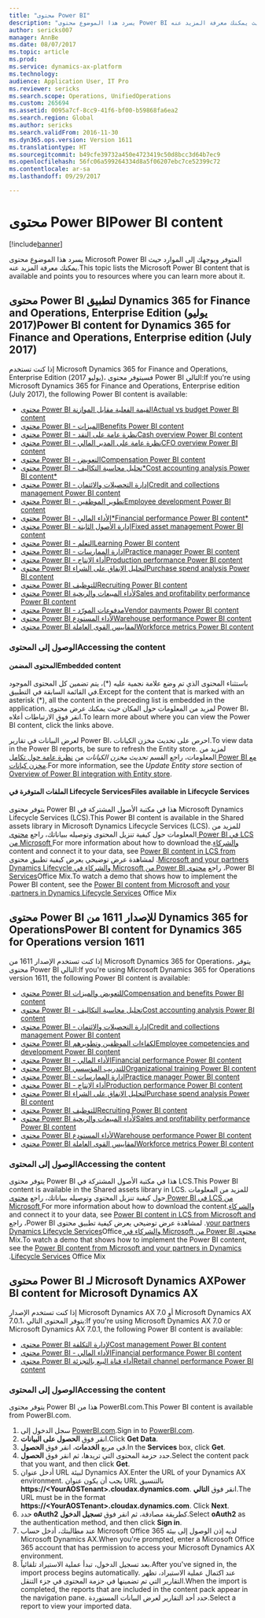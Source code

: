 ```yaml
---
title: "محتوى Power BI"
description: "يسرد هذا الموضوع محتوى Power BI المتوفر ويوجهك إلى الموارد حيث يمكنك معرفة المزيد عنه."
author: sericks007
manager: AnnBe
ms.date: 08/07/2017
ms.topic: article
ms.prod: 
ms.service: dynamics-ax-platform
ms.technology: 
audience: Application User, IT Pro
ms.reviewer: sericks
ms.search.scope: Operations, UnifiedOperations
ms.custom: 265694
ms.assetid: 0095a7cf-8cc9-41f6-bf00-b59868fa6ea2
ms.search.region: Global
ms.author: sericks
ms.search.validFrom: 2016-11-30
ms.dyn365.ops.version: Version 1611
ms.translationtype: HT
ms.sourcegitcommit: b49cfe39732a450e4723419c50d8bcc3d64b7ec9
ms.openlocfilehash: 56fc06a599264334d8a5f06207ebc7ce52399c72
ms.contentlocale: ar-sa
ms.lasthandoff: 09/29/2017

---
```


# <a name="power-bi-content"></a><span data-ttu-id="55002-103">محتوى Power BI</span><span class="sxs-lookup"><span data-stu-id="55002-103">Power BI content</span></span>
[!include[banner](../includes/banner.md)]


<span data-ttu-id="55002-104">يسرد هذا الموضوع محتوى Microsoft Power BI المتوفر ويوجهك إلى الموارد حيث يمكنك معرفة المزيد عنه.</span><span class="sxs-lookup"><span data-stu-id="55002-104">This topic lists the Microsoft Power BI content that is available and points you to resources where you can learn more about it.</span></span>

## <a name="power-bi-content-for-dynamics-365-for-finance-and-operations-enterprise-edition-july-2017"></a><span data-ttu-id="55002-105">محتوى Power BI لتطبيق Dynamics 365 for Finance and Operations, Enterprise Edition (يوليو 2017)</span><span class="sxs-lookup"><span data-stu-id="55002-105">Power BI content for Dynamics 365 for Finance and Operations, Enterprise edition (July 2017)</span></span>
<span data-ttu-id="55002-106">إذا كنت تستخدم Microsoft Dynamics 365 for Finance and Operations, Enterprise Edition (يوليو 2017)، فسيتوفر محتوى Power BI التالي:</span><span class="sxs-lookup"><span data-stu-id="55002-106">If you're using Microsoft Dynamics 365 for Finance and Operations, Enterprise edition (July 2017), the following Power BI content is available:</span></span>

- [<span data-ttu-id="55002-107">محتوى Power BI القيمة الفعلية مقابل الموازنة</span><span class="sxs-lookup"><span data-stu-id="55002-107">Actual vs budget Power BI content</span></span>](ledger-budgets-power-bi.md)
- [<span data-ttu-id="55002-108">محتوى Power BI - الميزات</span><span class="sxs-lookup"><span data-stu-id="55002-108">Benefits Power BI content</span></span>](benefits-power-bi.md)
- [<span data-ttu-id="55002-109">محتوى Power BI - نظرة عامة على النقد</span><span class="sxs-lookup"><span data-stu-id="55002-109">Cash overview Power BI content</span></span>](../../financials/cash-bank-management/Cash-Overview-Power-BI-content.md)
- [<span data-ttu-id="55002-110">محتوى Power BI - نظرة عامة على المدير المالي</span><span class="sxs-lookup"><span data-stu-id="55002-110">CFO overview Power BI content</span></span>](CFO-power-bi.md)
- [<span data-ttu-id="55002-111">محتوى Power BI - التعويض</span><span class="sxs-lookup"><span data-stu-id="55002-111">Compensation Power BI content</span></span>](compensation-power-bi.md)
- [<span data-ttu-id="55002-112">محتوى Power BI - تحليل محاسبة التكاليف*</span><span class="sxs-lookup"><span data-stu-id="55002-112">Cost accounting analysis Power BI content*</span></span>](cost-accounting-analysis-content-pack.md) 
- [<span data-ttu-id="55002-113">محتوى Power BI - إدارة التحصيلات والائتمان</span><span class="sxs-lookup"><span data-stu-id="55002-113">Credit and collections management Power BI content</span></span>](../../financials/accounts-receivable/credit-collections-power-bi.md)
- [<span data-ttu-id="55002-114">محتوى Power BI - تطوير الموظفين</span><span class="sxs-lookup"><span data-stu-id="55002-114">Employee development Power BI content</span></span>](employee-development-PBI.md) 
- [<span data-ttu-id="55002-115">محتوى Power BI - الأداء المالي*</span><span class="sxs-lookup"><span data-stu-id="55002-115">Financial performance Power BI content*</span></span>](financial-performance-power-bi-content-pack.md)
- [<span data-ttu-id="55002-116">محتوى Power BI - ‏‫إدارة الأصول الثابتة‬</span><span class="sxs-lookup"><span data-stu-id="55002-116">Fixed asset management Power BI content</span></span>](../../financials/fixed-assets/Fixed-asset-management-workspace.md)
- [<span data-ttu-id="55002-117">محتوى Power BI - ‏‫التعلم‬</span><span class="sxs-lookup"><span data-stu-id="55002-117">Learning Power BI content</span></span>](learning-power-bi.md)
- [<span data-ttu-id="55002-118">محتوى Power BI - ‏‫إدارة الممارسات‬</span><span class="sxs-lookup"><span data-stu-id="55002-118">Practice manager Power BI content</span></span>](practice-manager-power-bi.md)
- [<span data-ttu-id="55002-119">محتوى Power BI - ‏أداء الإنتاج</span><span class="sxs-lookup"><span data-stu-id="55002-119">Production performance Power BI content</span></span>](production-performance-power-bi.md)
- [<span data-ttu-id="55002-120">محتوى Power BI لتحليل الإنفاق على الشراء</span><span class="sxs-lookup"><span data-stu-id="55002-120">Purchase spend analysis Power BI content</span></span>](purchase-content-pack-for-power-bi.md) 
- [<span data-ttu-id="55002-121">محتوى Power BI للتوظيف</span><span class="sxs-lookup"><span data-stu-id="55002-121">Recruiting Power BI content</span></span>](recruiting-analysis-power-bi-content-pack.md) 
- [<span data-ttu-id="55002-122">محتوى Power BI لأداء المبيعات والربحية</span><span class="sxs-lookup"><span data-stu-id="55002-122">Sales and profitability performance Power BI content</span></span>](sales-profitability-performance-content-pack.md)
- [<span data-ttu-id="55002-123">محتوى Power BI - ‏‫مدفوعات المورّد‬</span><span class="sxs-lookup"><span data-stu-id="55002-123">Vendor payments Power BI content</span></span>](../../financials/accounts-payable/Vendor-payments-workspace.md)
- [<span data-ttu-id="55002-124">محتوى Power BI لأداء المستودع</span><span class="sxs-lookup"><span data-stu-id="55002-124">Warehouse performance Power BI content</span></span>](warehouse-power-bi-content.md)
- [<span data-ttu-id="55002-125">محتوى Power BI لمقاييس القوى العاملة</span><span class="sxs-lookup"><span data-stu-id="55002-125">Workforce metrics Power BI content</span></span>](workforce-analysis-power-bi-content-pack.md)  

### <a name="accessing-the-content"></a><span data-ttu-id="55002-126">الوصول إلى المحتوى</span><span class="sxs-lookup"><span data-stu-id="55002-126">Accessing the content</span></span>

#### <a name="embedded-content"></a><span data-ttu-id="55002-127">المحتوى المضمن</span><span class="sxs-lookup"><span data-stu-id="55002-127">Embedded content</span></span>
<span data-ttu-id="55002-128">باستثناء المحتوى الذي تم وضع علامة نجمية عليه (\*)، يتم تضمين كل المحتوى الموجود في القائمة السابقة في التطبيق.</span><span class="sxs-lookup"><span data-stu-id="55002-128">Except for the content that is marked with an asterisk (\*), all the content in the preceding list is embedded in the application.</span></span> <span data-ttu-id="55002-129">لمزيد من المعلومات حول المكان حيث يمكنك عرض محتوى Power BI، انقر فوق الارتباطات أعلاه.</span><span class="sxs-lookup"><span data-stu-id="55002-129">To learn more about where you can view the Power BI content, click the links above.</span></span>

<span data-ttu-id="55002-130">لعرض البيانات في تقارير Power BI، احرص على تحديث مخزن الكيانات.</span><span class="sxs-lookup"><span data-stu-id="55002-130">To view data in the Power BI reports, be sure to refresh the Entity store.</span></span> <span data-ttu-id="55002-131">لمزيد من المعلومات، راجع القسم *تحديث مخزن الكيانات* من [نظرة عامة حول تكامل Power BI مع مخزن كيانات](power-bi-integration-entity-store.md).</span><span class="sxs-lookup"><span data-stu-id="55002-131">For more information, see the *Update Entity store* section of [Overview of Power BI integration with Entity store](power-bi-integration-entity-store.md).</span></span>

#### <a name="files-available-in-lifecycle-services"></a><span data-ttu-id="55002-132">الملفات المتوفرة في Lifecycle Services</span><span class="sxs-lookup"><span data-stu-id="55002-132">Files available in Lifecycle Services</span></span>
<span data-ttu-id="55002-133">يتوفر محتوى Power BI هذا في مكتبة الأصول المشتركة في Microsoft Dynamics Lifecycle Services (LCS).</span><span class="sxs-lookup"><span data-stu-id="55002-133">This Power BI content is available in the Shared assets library in Microsoft Dynamics Lifecycle Services (LCS).</span></span> <span data-ttu-id="55002-134">للمزيد من المعلومات حول كيفية تنزيل المحتوى وتوصيله ببياناتك، راجع [محتوى Power BI في LCS من Microsoft والشركاء‬‏‫](power-bi-content-microsoft-partners.md).</span><span class="sxs-lookup"><span data-stu-id="55002-134">For more information about how to download the content and connect it to your data, see [Power BI content in LCS from Microsoft and your partners](power-bi-content-microsoft-partners.md).</span></span> <span data-ttu-id="55002-135">لمشاهدة عرض توضيحي يعرض كيفية تطبيق محتوى Power BI، راجع [محتوى Power BI من Microsoft والشركاء في Dynamics Lifecycle Services](https://mix.office.com/watch/9puyb1b2xs1w)Office Mix.</span><span class="sxs-lookup"><span data-stu-id="55002-135">To watch a demo that shows how to implement the Power BI content, see the [Power BI content from Microsoft and your partners in Dynamics Lifecycle Services](https://mix.office.com/watch/9puyb1b2xs1w) Office Mix.</span></span>

## <a name="power-bi-content-for-dynamics-365-for-operations-version-1611"></a><span data-ttu-id="55002-136">محتوى Power BI للإصدار 1611 من Dynamics 365 for Operations</span><span class="sxs-lookup"><span data-stu-id="55002-136">Power BI content for Dynamics 365 for Operations version 1611</span></span>
<span data-ttu-id="55002-137">إذا كنت تستخدم الإصدار 1611 من Microsoft Dynamics 365 for Operations، يتوفر محتوى Power BI التالي:</span><span class="sxs-lookup"><span data-stu-id="55002-137">If you're using Microsoft Dynamics 365 for Operations version 1611, the following Power BI content is available:</span></span>

- [<span data-ttu-id="55002-138">محتوى Power BI للتعويض والميزات</span><span class="sxs-lookup"><span data-stu-id="55002-138">Compensation and benefits Power BI content</span></span>](compensation-and-benefits-analysis-power-bi-content-pack.md)   
- [<span data-ttu-id="55002-139">محتوى Power BI - تحليل محاسبة التكاليف</span><span class="sxs-lookup"><span data-stu-id="55002-139">Cost accounting analysis Power BI content</span></span>](cost-accounting-analysis-content-pack.md) 
- [<span data-ttu-id="55002-140">محتوى Power BI - إدارة التحصيلات والائتمان</span><span class="sxs-lookup"><span data-stu-id="55002-140">Credit and collections management Power BI content</span></span>](../../financials/accounts-receivable/credit-collections-power-bi.md)
- [<span data-ttu-id="55002-141">محتوى Power BI لكفاءات الموظفين وتطويرهم</span><span class="sxs-lookup"><span data-stu-id="55002-141">Employee competencies and development Power BI content</span></span>](employee-competencies-and-development-analysis-power-bi-content-pack.md) 
- [<span data-ttu-id="55002-142">محتوى Power BI - الأداء المالي</span><span class="sxs-lookup"><span data-stu-id="55002-142">Financial performance Power BI content</span></span>](financial-performance-power-bi-content-pack.md)
- [<span data-ttu-id="55002-143">محتوى Power BI للتدريب المؤسسي</span><span class="sxs-lookup"><span data-stu-id="55002-143">Organizational training Power BI content</span></span>](organizational-training-analysis-power-bi-content-pack.md) 
- [<span data-ttu-id="55002-144">محتوى Power BI - ‏‫إدارة الممارسات‬</span><span class="sxs-lookup"><span data-stu-id="55002-144">Practice manager Power BI content</span></span>](practice-manager-power-bi.md)
- [<span data-ttu-id="55002-145">محتوى Power BI - ‏أداء الإنتاج</span><span class="sxs-lookup"><span data-stu-id="55002-145">Production performance Power BI content</span></span>](production-performance-power-bi.md)
- [<span data-ttu-id="55002-146">محتوى Power BI لتحليل الإنفاق على الشراء</span><span class="sxs-lookup"><span data-stu-id="55002-146">Purchase spend analysis Power BI content</span></span>](purchase-content-pack-for-power-bi.md) 
- [<span data-ttu-id="55002-147">محتوى Power BI للتوظيف</span><span class="sxs-lookup"><span data-stu-id="55002-147">Recruiting Power BI content</span></span>](recruiting-analysis-power-bi-content-pack.md) 
- [<span data-ttu-id="55002-148">محتوى Power BI لأداء المبيعات والربحية</span><span class="sxs-lookup"><span data-stu-id="55002-148">Sales and profitability performance Power BI content</span></span>](sales-profitability-performance-content-pack.md)
- [<span data-ttu-id="55002-149">محتوى Power BI لأداء المستودع</span><span class="sxs-lookup"><span data-stu-id="55002-149">Warehouse performance Power BI content</span></span>](warehouse-power-bi-content.md)
- [<span data-ttu-id="55002-150">محتوى Power BI لمقاييس القوى العاملة</span><span class="sxs-lookup"><span data-stu-id="55002-150">Workforce metrics Power BI content</span></span>](workforce-analysis-power-bi-content-pack.md)  

### <a name="accessing-the-content"></a><span data-ttu-id="55002-151">الوصول إلى المحتوى</span><span class="sxs-lookup"><span data-stu-id="55002-151">Accessing the content</span></span>
<span data-ttu-id="55002-152">يتوفر محتوى Power BI هذا في مكتبة الأصول المشتركة في LCS.</span><span class="sxs-lookup"><span data-stu-id="55002-152">This Power BI content is available in the Shared assets library in LCS.</span></span> <span data-ttu-id="55002-153">للمزيد من المعلومات حول كيفية تنزيل المحتوى وتوصيله ببياناتك، راجع [محتوى Power BI في LCS من Microsoft والشركاء‬‏‫](power-bi-content-microsoft-partners.md).</span><span class="sxs-lookup"><span data-stu-id="55002-153">For more information about how to download the content and connect it to your data, see [Power BI content in LCS from Microsoft and your partners](power-bi-content-microsoft-partners.md).</span></span> <span data-ttu-id="55002-154">لمشاهدة عرض توضيحي يعرض كيفية تطبيق محتوى Power BI، راجع [محتوى Power BI من Microsoft والشركاء في Dynamics Lifecycle Services](https://mix.office.com/watch/9puyb1b2xs1w)Office Mix.</span><span class="sxs-lookup"><span data-stu-id="55002-154">To watch a demo that shows how to implement the Power BI content, see the [Power BI content from Microsoft and your partners in Dynamics Lifecycle Services](https://mix.office.com/watch/9puyb1b2xs1w) Office Mix.</span></span>

## <a name="power-bi-content-for-microsoft-dynamics-ax"></a><span data-ttu-id="55002-155">محتوى Power BI لـ Microsoft Dynamics AX</span><span class="sxs-lookup"><span data-stu-id="55002-155">Power BI content for Microsoft Dynamics AX</span></span>
<span data-ttu-id="55002-156">إذا كنت تستخدم الإصدار Microsoft Dynamics AX 7.0 أو Microsoft Dynamics AX 7.0.1، يتوفر المحتوى التالي:</span><span class="sxs-lookup"><span data-stu-id="55002-156">If you're using Microsoft Dynamics AX 7.0 or Microsoft Dynamics AX 7.0.1, the following Power BI content is available:</span></span>

- [<span data-ttu-id="55002-157">محتوى Power BI لإدارة التكلفة</span><span class="sxs-lookup"><span data-stu-id="55002-157">Cost management Power BI content</span></span>](cost-management-content-pack.md)    
- [<span data-ttu-id="55002-158">محتوى Power BI - الأداء المالي</span><span class="sxs-lookup"><span data-stu-id="55002-158">Financial performance Power BI content</span></span>](financial-performance-power-bi-content-pack.md)
- [<span data-ttu-id="55002-159">محتوى Power BI أداء قناة البيع بالتجزئة</span><span class="sxs-lookup"><span data-stu-id="55002-159">Retail channel performance Power BI content</span></span>](retail-channel-performance-dashboard-power-bi-data.md) 

### <a name="accessing-the-content"></a><span data-ttu-id="55002-160">الوصول إلى المحتوى</span><span class="sxs-lookup"><span data-stu-id="55002-160">Accessing the content</span></span>
<span data-ttu-id="55002-161">يتوفر محتوى Power BI هذا من PowerBI.com.</span><span class="sxs-lookup"><span data-stu-id="55002-161">This Power BI content is available from PowerBI.com.</span></span>

1. <span data-ttu-id="55002-162">سجل الدخول إلى [PowerBI.com](https://www.powerbi.com/).</span><span class="sxs-lookup"><span data-stu-id="55002-162">Sign in to [PowerBI.com](https://www.powerbi.com/).</span></span>
2. <span data-ttu-id="55002-163">انقر فوق **الحصول على البيانات**.</span><span class="sxs-lookup"><span data-stu-id="55002-163">Click **Get Data**.</span></span>
3. <span data-ttu-id="55002-164">في مربع **الخدمات**، انقر فوق **الحصول**.</span><span class="sxs-lookup"><span data-stu-id="55002-164">In the **Services** box, click **Get**.</span></span>
4. <span data-ttu-id="55002-165">حدد حزمة المحتوى التي تريدها، ثم انقر فوق **الحصول**.</span><span class="sxs-lookup"><span data-stu-id="55002-165">Select the content pack that you want, and then click **Get**.</span></span>
5. <span data-ttu-id="55002-166">أدخل عنوان URL لبيئة Dynamics AX.</span><span class="sxs-lookup"><span data-stu-id="55002-166">Enter the URL of your Dynamics AX environment.</span></span> <span data-ttu-id="55002-167">يجب أن يكون عنوان URL بالتنسيق **https://&lt;YourAOSTenant&gt;.cloudax.dynamics.com**. انقر فوق **التالي**.</span><span class="sxs-lookup"><span data-stu-id="55002-167">The URL must be in the format **https://&lt;YourAOSTenant&gt;.cloudax.dynamics.com**. Click **Next**.</span></span>
6. <span data-ttu-id="55002-168">حدد **oAuth2** كطريقة مصادقة، ثم انقر فوق **تسجيل الدخول**.</span><span class="sxs-lookup"><span data-stu-id="55002-168">Select **oAuth2** as the authentication method, and then click **Sign in**.</span></span>
7. <span data-ttu-id="55002-169">عند مطالبتك، أدخل حساب Microsoft Office 365 لديه إذن الوصول إلى بيئة Microsoft Dynamics AX.</span><span class="sxs-lookup"><span data-stu-id="55002-169">When you're prompted, enter a Microsoft Office 365 account that has permission to access your Microsoft Dynamics AX environment.</span></span>
8. <span data-ttu-id="55002-170">بعد تسجيل الدخول، تبدأ عملية الاستيراد تلقائياً.</span><span class="sxs-lookup"><span data-stu-id="55002-170">After you've signed in, the import process begins automatically.</span></span> <span data-ttu-id="55002-171">عند اكتمال عملية الاستيراد، تظهر التقارير التي تم تضمينها في حزمة المحتوى في جزء التنقل.</span><span class="sxs-lookup"><span data-stu-id="55002-171">When the import is completed, the reports that are included in the content pack appear in the navigation pane.</span></span> <span data-ttu-id="55002-172">حدد أحد التقارير لعرض البيانات المستوردة.</span><span class="sxs-lookup"><span data-stu-id="55002-172">Select a report to view your imported data.</span></span>

